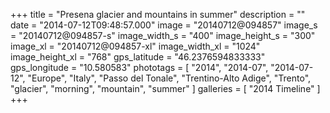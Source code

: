 +++
title = "Presena glacier and mountains in summer"
description = ""
date = "2014-07-12T09:48:57.000"
image = "20140712@094857"
image_s = "20140712@094857-s"
image_width_s = "400"
image_height_s = "300"
image_xl = "20140712@094857-xl"
image_width_xl = "1024"
image_height_xl = "768"
gps_latitude = "46.2376594833333"
gps_longitude = "10.580583"
phototags = [ "2014", "2014-07", "2014-07-12", "Europe", "Italy", "Passo del Tonale", "Trentino-Alto Adige", "Trento", "glacier", "morning", "mountain", "summer" ]
galleries = [ "2014 Timeline" ]
+++
